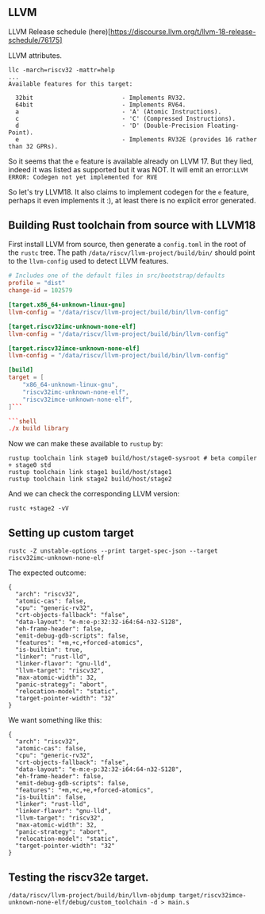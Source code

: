 #

## LLVM

LLVM Release schedule (here)[https://discourse.llvm.org/t/llvm-18-release-schedule/76175]

LLVM attributes.

```
llc -march=riscv32 -mattr=help
...
Available features for this target:

  32bit                         - Implements RV32.
  64bit                         - Implements RV64.
  a                             - 'A' (Atomic Instructions).
  c                             - 'C' (Compressed Instructions).
  d                             - 'D' (Double-Precision Floating-Point).
  e                             - Implements RV32E (provides 16 rather than 32 GPRs).
```

So it seems that the `e` feature is available already on LLVM 17. But they lied, indeed it was listed as supported but it was NOT. It will emit an error:`LLVM ERROR: Codegen not yet implemented for RVE`

So let's try LLVM18. It also claims to implement codegen for the `e` feature, perhaps it even implements it :), at least there is no explicit error generated.

## Building Rust toolchain from source with LLVM18

First install LLVM from source, then generate a `config.toml` in the root of the `rustc` tree. The path `/data/riscv/llvm-project/build/bin/` should point to the `llvm-config` used to detect LLVM features.

````toml
# Includes one of the default files in src/bootstrap/defaults
profile = "dist"
change-id = 102579

[target.x86_64-unknown-linux-gnu]
llvm-config = "/data/riscv/llvm-project/build/bin/llvm-config"

[target.riscv32imc-unknown-none-elf]
llvm-config = "/data/riscv/llvm-project/build/bin/llvm-config"

[target.riscv32imce-unknown-none-elf]
llvm-config = "/data/riscv/llvm-project/build/bin/llvm-config"

[build]
target = [
    "x86_64-unknown-linux-gnu",
    "riscv32imc-unknown-none-elf",
    "riscv32imce-unknown-none-elf",
]```

```shell
./x build library
````

Now we can make these available to `rustup` by:

```shell
rustup toolchain link stage0 build/host/stage0-sysroot # beta compiler + stage0 std
rustup toolchain link stage1 build/host/stage1
rustup toolchain link stage2 build/host/stage2
```

And we can check the corresponding LLVM version:

```shell
rustc +stage2 -vV
```

## Setting up custom target

```shell
rustc -Z unstable-options --print target-spec-json --target riscv32imc-unknown-none-elf
```

The expected outcome:

```shell
{
  "arch": "riscv32",
  "atomic-cas": false,
  "cpu": "generic-rv32",
  "crt-objects-fallback": "false",
  "data-layout": "e-m:e-p:32:32-i64:64-n32-S128",
  "eh-frame-header": false,
  "emit-debug-gdb-scripts": false,
  "features": "+m,+c,+forced-atomics",
  "is-builtin": true,
  "linker": "rust-lld",
  "linker-flavor": "gnu-lld",
  "llvm-target": "riscv32",
  "max-atomic-width": 32,
  "panic-strategy": "abort",
  "relocation-model": "static",
  "target-pointer-width": "32"
}
```

We want something like this:

```shell
{
  "arch": "riscv32",
  "atomic-cas": false,
  "cpu": "generic-rv32",
  "crt-objects-fallback": "false",
  "data-layout": "e-m:e-p:32:32-i64:64-n32-S128",
  "eh-frame-header": false,
  "emit-debug-gdb-scripts": false,
  "features": "+m,+c,+e,+forced-atomics",
  "is-builtin": false,
  "linker": "rust-lld",
  "linker-flavor": "gnu-lld",
  "llvm-target": "riscv32",
  "max-atomic-width": 32,
  "panic-strategy": "abort",
  "relocation-model": "static",
  "target-pointer-width": "32"
}
```

## Testing the riscv32e target.

```shell
/data/riscv/llvm-project/build/bin/llvm-objdump target/riscv32imce-unknown-none-elf/debug/custom_toolchain -d > main.s
```
